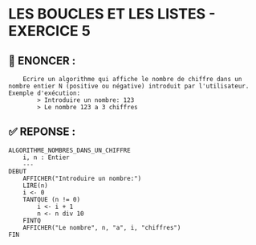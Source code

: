 # LES BOUCLES ET LES LISTES - EXERCICE 5

## 🌟 ENONCER :
```
    Ecrire un algorithme qui affiche le nombre de chiffre dans un nombre entier N (positive ou négative) introduit par l'utilisateur. Exemple d'exécution:
        > Introduire un nombre: 123
        > Le nombre 123 a 3 chiffres
```

## ✅ REPONSE :

````
ALGORITHME_NOMBRES_DANS_UN_CHIFFRE
    i, n : Entier
    ---
DEBUT
    AFFICHER("Introduire un nombre:")
    LIRE(n)
    i <- 0
    TANTQUE (n != 0)
        i <- i + 1
        n <- n div 10
    FINTQ
    AFFICHER("Le nombre", n, "a", i, "chiffres")
FIN 
````
